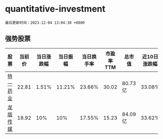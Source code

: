 # quantitative-investment

`最后更新时间：2023-12-04 13:04:38 +0800`

## 强势股票

|股票|当前价|当日涨跌幅|当日振幅|当日换手率|市盈率TTM|总市值|近10日涨跌幅|
|----|----|----|----|----|----|----|----|
|[特一药业](https://xueqiu.com/S/SZ002728)|22.81|1.51%|11.21%|23.66%|30.02|80.73亿|33.08%|
|[龙版传媒](https://xueqiu.com/S/SH605577)|18.92|10%|10%|17.55%|15.23|84.09亿|33.62%|
